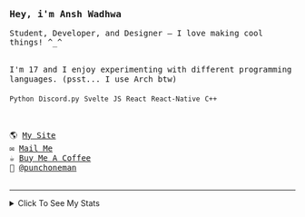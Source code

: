 <samp href="https://anshwadhwa.vercel.app">
    <h3>Hey, i'm Ansh Wadhwa</h3>
    <p>Student, Developer, and Designer — I love making cool things! ^_^</p>
    <br />
    I'm 17 and I enjoy experimenting with different programming languages. (psst... I use Arch btw)
    <br />
    <br />
    <code>Python</code> <code>Discord.py</code> <code>Svelte</code> <code>JS</code> <code>React</code> <code>React-Native</code> <code>C++</code>
    <br />
    <br />
    <h2></h2>
    🌎 <a href="https://simplystudios.github.io/anshwadhwa" target="_blank">My Site</a>
    <br/>
    ✉️ <a href="mailto:work.awadhwa@gmail.com" target="_blank">Mail Me</a>
    <br/>
    ☕️ <a href="https://buymeacoffee/anshwadhwa8" target="_blank">Buy Me A Coffee</a>
    <br/>
    👤 <a href="https://discord.com/users/600278222428438559" target="_blank">@punchoneman</a>
</samp>


<br />
<br />
<hr />
<details>
<summary> Click To See My Stats </summary>
<br />
<br />

<!--START_SECTION:waka-->
![Code Time](http://img.shields.io/badge/Code%20Time-472%20hrs%203%20mins-blue)

![Profile Views](http://img.shields.io/badge/Profile%20Views-0-blue)

![Lines of code](https://img.shields.io/badge/From%20Hello%20World%20I%27ve%20Written-519.3%20thousand%20lines%20of%20code-blue)

**🐱 My GitHub Data** 

> 📦 213.3 kB Used in GitHub's Storage 
 > 
> 🚫 Not Opted to Hire
 > 
> 📜 49 Public Repositories 
 > 
> 🔑 8 Private Repositories 
 > 
**I'm an Early 🐤** 

```text
🌞 Morning                157 commits         ████░░░░░░░░░░░░░░░░░░░░░   17.80 % 
🌆 Daytime                346 commits         ██████████░░░░░░░░░░░░░░░   39.23 % 
🌃 Evening                343 commits         ██████████░░░░░░░░░░░░░░░   38.89 % 
🌙 Night                  36 commits          █░░░░░░░░░░░░░░░░░░░░░░░░   04.08 % 
```
📅 **I'm Most Productive on Saturday** 

```text
Monday                   104 commits         ███░░░░░░░░░░░░░░░░░░░░░░   11.79 % 
Tuesday                  118 commits         ███░░░░░░░░░░░░░░░░░░░░░░   13.38 % 
Wednesday                136 commits         ████░░░░░░░░░░░░░░░░░░░░░   15.42 % 
Thursday                 104 commits         ███░░░░░░░░░░░░░░░░░░░░░░   11.79 % 
Friday                   155 commits         ████░░░░░░░░░░░░░░░░░░░░░   17.57 % 
Saturday                 173 commits         █████░░░░░░░░░░░░░░░░░░░░   19.61 % 
Sunday                   92 commits          ███░░░░░░░░░░░░░░░░░░░░░░   10.43 % 
```


📊 **This Week I Spent My Time On** 

```text
🕑︎ Time Zone: Asia/Kolkata

💬 Programming Languages: 
TypeScript               1 hr 17 mins        ███████████████████░░░░░░   75.43 % 
Svelte                   16 mins             ████░░░░░░░░░░░░░░░░░░░░░   16.24 % 
JavaScript               4 mins              █░░░░░░░░░░░░░░░░░░░░░░░░   04.29 % 
jsonc                    3 mins              █░░░░░░░░░░░░░░░░░░░░░░░░   03.15 % 
JSON                     0 secs              ░░░░░░░░░░░░░░░░░░░░░░░░░   00.46 % 

🔥 Editors: 
Zed                      1 hr 39 mins        ████████████████████████░   97.49 % 
Neovim                   2 mins              █░░░░░░░░░░░░░░░░░░░░░░░░   02.51 % 

🐱‍💻 Projects: 
lmp                      1 hr 21 mins        ████████████████████░░░░░   80.30 % 
retrosite                16 mins             ████░░░░░░░░░░░░░░░░░░░░░   16.24 % 
config                   3 mins              █░░░░░░░░░░░░░░░░░░░░░░░░   03.15 % 
signscribe               0 secs              ░░░░░░░░░░░░░░░░░░░░░░░░░   00.31 % 

💻 Operating System: 
Linux                    1 hr 42 mins        █████████████████████████   100.00 % 
```

**I Mostly Code in Python** 

```text
Python                   10 repos            ██████░░░░░░░░░░░░░░░░░░░   22.73 % 
JavaScript               7 repos             ████░░░░░░░░░░░░░░░░░░░░░   15.91 % 
CSS                      5 repos             ███░░░░░░░░░░░░░░░░░░░░░░   11.36 % 
Svelte                   5 repos             ███░░░░░░░░░░░░░░░░░░░░░░   11.36 % 
TypeScript               4 repos             ██░░░░░░░░░░░░░░░░░░░░░░░   09.09 % 
```



**Timeline**

![Lines of Code chart](https://raw.githubusercontent.com/simplystudios/simplystudios/main/assets/bar_graph.png)


 Last Updated on 08/06/2025 18:49:22 UTC
<!--END_SECTION:waka-->
</details>
